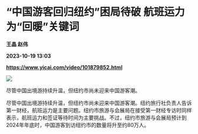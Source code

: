 # “中国游客回归纽约”困局待破 航班运力为“回暖”关键词
**王晶 赵伟**

**2023-10-19 13:03**

**https://www.yicai.com/video/101879852.html**

![](http://imgcdn.yicai.com/vms-new/2023/10/aa1d1bd1-f29a-4882-9ea4-44216a6d5e5d.jpg) 

尽管中国出境游持续升温，但纽约市尚未迎来中国游客潮。

尽管中国出境游持续升温，但纽约市尚未迎来中国游客潮。纽约旅行社负责人告诉第一财经，航班运力是主要问题。纽约市旅游与会展局在接受第一财经专访时同样表示，航班运力和签证等待时间为主要挑战。不过，纽约市旅游与会展局预计到2024年年底时，中国游客到访纽约市的数量将升至约80万人。